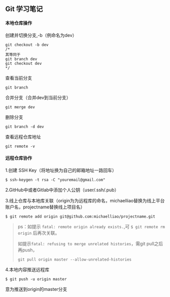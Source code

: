 ## Git 学习笔记

#### 本地仓库操作

创建并切换分支,-b（例命名为dev）

```git
git checkout -b dev
/*
其等同于
git branch dev
git checkout dev
*/
```

查看当前分支

```git
git branch
```

合并分支（合并dev到当前分支）

```git
git merge dev
```

删除分支

```
git branch -d dev
```

查看远程仓库地址

```git
git remote -v
```







#### 远程仓库协作

1.创建 SSH Key（将地址换为自己的邮箱地址一路回车）

```Git
$ ssh-keygen -t rsa -C "youremail@gmail.com"
```

2.GitHub中或者Gitlab中添加个人公钥（user/.ssh/.pub）

3.线上仓库与本地库关联（origin为为远程库的命名，michaelliao替换为线上平台账户名，projectname替换线上项目名）

```Git
$ git remote add origin git@github.com:michaelliao/projectname.git
```

> ps：如提示 `fatal: remote origin already exists.`,可 `$ git remote rm origin` 后再次关联。
>
> 如提示`fatal: refusing to merge unrelated histories`，需git pull之后再push，
>
> `git pull origin master --allow-unrelated-histories`

4.本地内容推送远程库

```Git
$ git push -u origin master
```

意为推送到origin的master分支